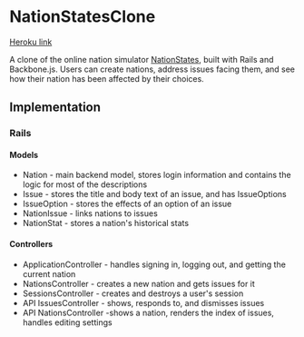 # NationStatesClone

[Heroku link][heroku]

[heroku]: http://nationstatesclone.herokuapp.com/

A clone of the online nation simulator [NationStates][nationstates], built with
Rails and Backbone.js. Users can create nations, address issues facing them,
and see how their nation has been affected by their choices.

[nationstates]: http://www.nationstates.net/

## Implementation
### Rails
#### Models
- Nation - main backend model, stores login information and contains the logic for most of the descriptions
- Issue - stores the title and body text of an issue, and has IssueOptions
- IssueOption - stores the effects of an option of an issue
- NationIssue - links nations to issues
- NationStat - stores a nation's historical stats

#### Controllers
- ApplicationController - handles signing in, logging out, and getting the current nation
- NationsController - creates a new nation and gets issues for it
- SessionsController - creates and destroys a user's session
- API IssuesController - shows, responds to, and dismisses issues
- API NationsController -shows a nation, renders the index of issues, handles editing settings
